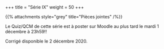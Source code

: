 +++
title = "Série IX"
weight = 50
+++
    
<!--
# :construction:
-->

{{% attachments style="grey" title="Pièces jointes" /%}}

Le Quiz/QCM de cette série est à poster sur Moodle au plus tard le mardi 1 décembre à 23h59!!
    
Corrigé disponible le 2 décembre 2020.
